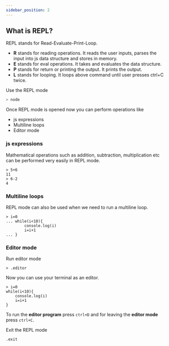 ```yaml
---
sidebar_position: 2
---
```


## What is REPL?
REPL stands for Read-Evaluate-Print-Loop.
- **R** stands for reading operations. It reads the user inputs, parses the input into js data structure and stores in memory.
- **E** stands for eval operations. It takes and evaluates the data structure.
- **P** stands for return or printing the output. It prints the output.
- **L** stands for looping. It loops above command until user presses ctrl+C twice.

Use the REPL mode
```bash
> node
```

Once REPL mode is opened now you can perform operations like
- js expressions
- Multiline loops
- Editor mode

### js expressions
Mathematical operations such as addition, subtraction, multiplication etc can be performed very easily in REPL mode.
```
> 5+6
11
> 6-2
4
```

### Multiline loops
REPL mode can also be used when we need to run a multiline loop.
```
> i=0
... while(i<10){
        console.log(i)
        i=i+1
... }
```

### Editor mode
Run editor mode
```
> .editor
```

Now you can use your terminal as an editor.
```
> i=0
while(i<10){
    console.log(i)
    i=i+1
}
```

To run the **editor program** press ```ctrl+D``` and for leaving the **editor mode** press ```ctrl+C```.

Exit the REPL mode
```
.exit
```

